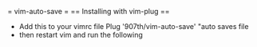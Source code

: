 
= vim-auto-save =
== Installing with vim-plug ==
* Add this to your vimrc file
	Plug '907th/vim-auto-save' "auto saves file
* then restart vim and run the following 

